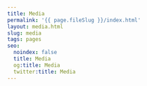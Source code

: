 ```yaml
---
title: Media
permalink: '{{ page.fileSlug }}/index.html'
layout: media.html
slug: media
tags: pages
seo:
  noindex: false
  title: Media
  og:title: Media
  twitter:title: Media
---
```



